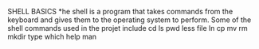 SHELL BASICS
*he shell is a program that takes commands from the keyboard and gives them to the operating system to perform. 
Some of the shell commands used in the projet include
cd
ls
pwd
less
file
ln
cp
mv
rm
mkdir
type
which
help
man
